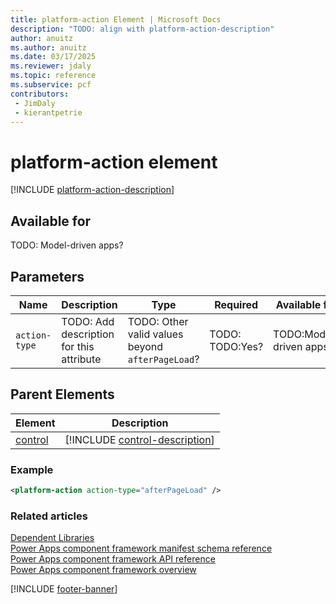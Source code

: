 ```yaml
---
title: platform-action Element | Microsoft Docs
description: "TODO: align with platform-action-description"
author: anuitz
ms.author: anuitz
ms.date: 03/17/2025
ms.reviewer: jdaly
ms.topic: reference
ms.subservice: pcf
contributors:
 - JimDaly
 - kierantpetrie
---
```


# platform-action element

[!INCLUDE [platform-action-description](includes/platform-action-description.md)]

## Available for

TODO: Model-driven apps?

## Parameters

|Name|Description|Type|Required|Available for|
|--|--|--|--|--------|
|`action-type`|TODO: Add description for this attribute|TODO: Other valid values beyond `afterPageLoad`? |TODO: TODO:Yes?|TODO:Model-driven apps?|

## Parent Elements

|Element|Description|
|--|--|
|[control](control.md)|[!INCLUDE [control-description](includes/control-description.md)]|



### Example

```XML
<platform-action action-type="afterPageLoad" />
```

### Related articles

[Dependent Libraries](../dependent-libraries.md)   
[Power Apps component framework manifest schema reference](index.md)   
[Power Apps component framework API reference](../reference/index.md)   
[Power Apps component framework overview](../overview.md)

[!INCLUDE [footer-banner](../../../includes/footer-banner.md)]